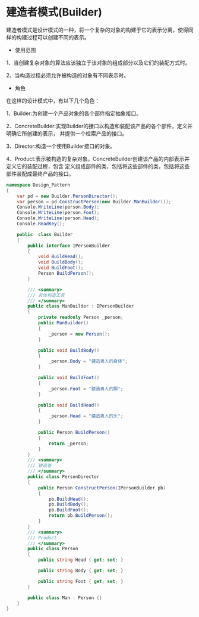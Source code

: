 # 建造者模式(Builder)

建造者模式是设计模式的一种，将一个复杂的对象的构建于它的表示分离，使得同样的构建过程可以创建不同的表示。

- 使用范围

1、当创建复杂对象的算法应该独立于该对象的组成部分以及它们的装配方式时。

2、当构造过程必须允许被构造的对象有不同表示时。

- 角色

在这样的设计模式中，有以下几个角色：

1、Builder:为创建一个产品对象的各个部件指定抽象接口。

2、ConcreteBuilder:实现Builder的接口以构造和装配该产品的各个部件，定义并明确它所创建的表示，
并提供一个检索产品的接口。

3、Director:构造一个使用Builder接口的对象。

4、Product:表示被构造的复杂对象。ConcreteBuilder创建该产品的内部表示并定义它的装配过程，包含
定义组成部件的类，包括将这些部件的类，包括将这些部件装配成最终产品的接口。

```cs
namespace Design_Pattern
{
    var pd = new Builder.PersonDirector();
    var person = pd.ConstructPerson(new Builder.ManBuilder());
    Console.WriteLine(person.Body);
    Console.WriteLine(person.Foot);
    Console.WriteLine(person.Head);
    Console.ReadKey();

    public  class Builder
    {
        public interface IPersonBuilder
        {
            void BuildHead();
            void BuildBody();
            void BuildFoot();
            Person BuildPerson();
        }

        /// <summary>
        /// 具体构造工具
        /// </summary>
        public class ManBuilder : IPersonBuilder
        {
            private readonly Person _person;
            public ManBuilder()
            {
                _person = new Person();
            }

            public void BuildBody()
            {
                _person.Body = "建造男人的身体";
            }

            public void BuildFoot()
            {
                _person.Foot = "建造男人的脚";
            }

            public void BuildHead()
            {
                _person.Head = "建造男人的头";
            }

            public Person BuildPerson()
            {
                return _person;
            }
        }
        /// <summary>
        /// 建造者
        /// </summary>
        public class PersonDirector
        {
            public Person ConstructPerson(IPersonBuilder pb)
            {
                pb.BuildHead();
                pb.BuildBody();
                pb.BuildFoot();
                return pb.BuildPerson();
            }
        }
        /// <summary>
        /// Product
        /// </summary>
        public class Person
        {
            public string Head { get; set; }

            public string Body { get; set; }

            public string Foot { get; set; }
        }

        public class Man : Person {}
    }
}

```

